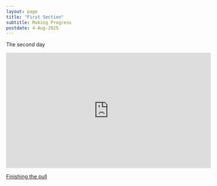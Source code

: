 ```yaml
---
layout: page
title: "First Section"
subtitle: Making Progress
postdate: 4-Aug-2025
---
```

The second day

<iframe width="560" height="315" src="https://www.youtube.com/embed/CZbKupzJyxw?si=M4CVn-crkUisHKqn" title="YouTube video player" frameborder="0" allow="accelerometer; autoplay; clipboard-write; encrypted-media; gyroscope; picture-in-picture; web-share" referrerpolicy="strict-origin-when-cross-origin" allowfullscreen></iframe>

[Finishing the pull](https://youtube.com/shorts/r3Xk8Vvp9aE?feature=share)
